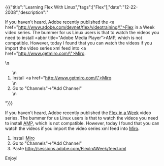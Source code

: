 {{{"title":"Learning Flex With Linux","tags":["Flex"],"date":"12-22-2008","description":"<p>If you haven't heard, Adobe recently published the <a href=\"http://www.adobe.com/devnet/flex/videotraining/\">Flex in a Week</a> video series.  The bummer for us Linux users is that to watch the videos you need to install <abbr title=\"Adobe Media Player\">AMP</abbr>, which is not compatible.  However, today I found that you can watch the videos if you import the video series xml feed into <a href=\"http://www.getmiro.com/\">Miro</a>.</p>\n<ol>\n<li>Install <a href=\"http://www.getmiro.com/\">Miro</a></li>\n<li>Go to \"Channels\"->\"Add Channel\"</li>\n</ol>"}}}

<p>If you haven't heard, Adobe recently published the <a href="http://www.adobe.com/devnet/flex/videotraining/">Flex in a Week</a> video series.  The bummer for us Linux users is that to watch the videos you need to install <abbr title="Adobe Media Player">AMP</abbr>, which is not compatible.  However, today I found that you can watch the videos if you import the video series xml feed into <a href="http://www.getmiro.com/">Miro</a>.</p>
<ol>
<li>Install <a href="http://www.getmiro.com/">Miro</a></li>
<li>Go to "Channels"->"Add Channel"</li>
<li>Paste <a href="http://sessions.adobe.com/FlexInAWeek/feed.xml" title="http://sessions.adobe.com/FlexInAWeek/feed.xml">http://sessions.adobe.com/FlexInAWeek/feed.xml</a></li>
</ol>
<p>Enjoy!</p>
